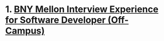 # 1. [BNY Mellon Interview Experience for Software Developer (Off-Campus)](https://www.geeksforgeeks.org/bny-mellon-interview-experience-for-software-developer-off-campus/)
